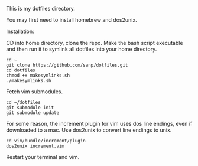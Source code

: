 This is my dotfiles directory.

You may first need to install homebrew and dos2unix.

Installation:

CD into home directory, clone the repo.  Make the bash script executable
and then run it to symlink all dotfiles into your home directory.

    cd ~
    git clone https://github.com/sanp/dotfiles.git
    cd dotfiles
    chmod +x makesymlinks.sh
    ./makesymlinks.sh

Fetch vim submodules.

    cd ~/dotfiles
    git submodule init
    git submodule update

For some reason, the increment plugin for vim uses dos line endings, even if
downloaded to a mac.  Use dos2unix to convert line endings to unix.

    cd vim/bundle/increment/plugin
    dos2unix increment.vim

Restart your terminal and vim.
